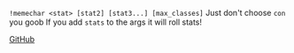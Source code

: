`!memechar <stat> [stat2] [stat3...] [max_classes]`
Just don't choose `con` you goob
If you add `stats` to the args it will roll stats!

[GitHub](https://github.com/Croebh/Avrae-Customizations/blob/master/Collections/Dumb%20Stuff/memechar.alias)